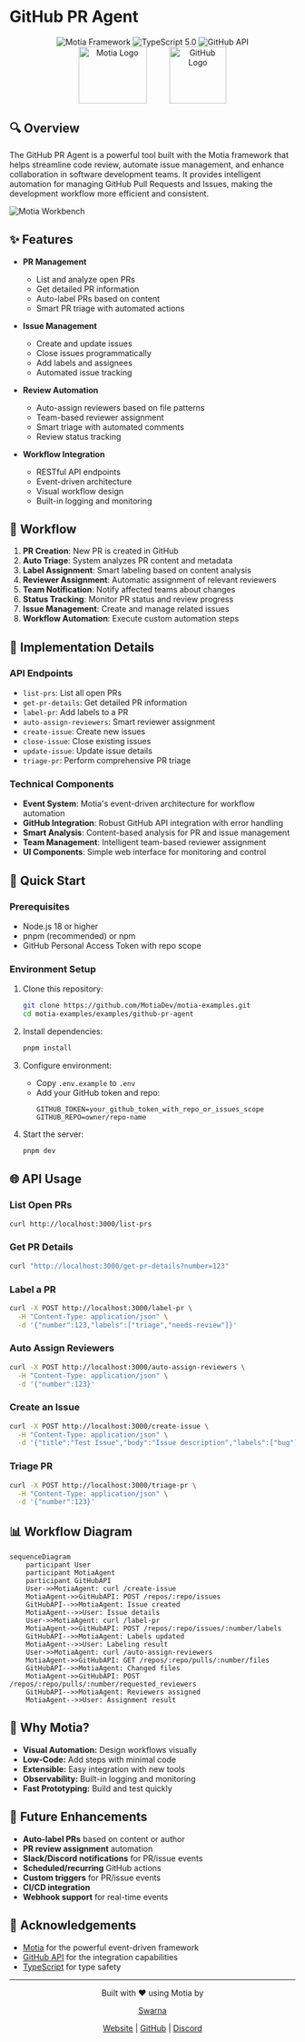# GitHub PR Agent

<div align="center">
  <img src="https://img.shields.io/badge/Motia-Framework-blue" alt="Motia Framework"/>
  <img src="https://img.shields.io/badge/TypeScript-5.0-blue" alt="TypeScript 5.0"/>
  <img src="https://img.shields.io/badge/GitHub-API-green" alt="GitHub API"/>
</div>

<div align="center" style="display: flex; justify-content: center; align-items: center; gap: 40px;">
  <img src="https://www.motia.dev/logos/logo-black.svg" width="120" height="100" alt="Motia Logo"/>
  <img src="https://github.githubassets.com/images/modules/logos_page/GitHub-Mark.png" width="100" alt="GitHub Logo"/>
</div>

## 🔍 Overview

The GitHub PR Agent is a powerful tool built with the Motia framework that helps streamline code review, automate issue management, and enhance collaboration in software development teams. It provides intelligent automation for managing GitHub Pull Requests and Issues, making the development workflow more efficient and consistent.

![Motia Workbench](data/motia_workbench.png)

## ✨ Features

- **PR Management**
  - List and analyze open PRs
  - Get detailed PR information
  - Auto-label PRs based on content
  - Smart PR triage with automated actions

- **Issue Management**
  - Create and update issues
  - Close issues programmatically
  - Add labels and assignees
  - Automated issue tracking

- **Review Automation**
  - Auto-assign reviewers based on file patterns
  - Team-based reviewer assignment
  - Smart triage with automated comments
  - Review status tracking

- **Workflow Integration**
  - RESTful API endpoints
  - Event-driven architecture
  - Visual workflow design
  - Built-in logging and monitoring

## 🔄 Workflow

1. **PR Creation**: New PR is created in GitHub
2. **Auto Triage**: System analyzes PR content and metadata
3. **Label Assignment**: Smart labeling based on content analysis
4. **Reviewer Assignment**: Automatic assignment of relevant reviewers
5. **Team Notification**: Notify affected teams about changes
6. **Status Tracking**: Monitor PR status and review progress
7. **Issue Management**: Create and manage related issues
8. **Workflow Automation**: Execute custom automation steps

## 🔧 Implementation Details

### API Endpoints

- `list-prs`: List all open PRs
- `get-pr-details`: Get detailed PR information
- `label-pr`: Add labels to a PR
- `auto-assign-reviewers`: Smart reviewer assignment
- `create-issue`: Create new issues
- `close-issue`: Close existing issues
- `update-issue`: Update issue details
- `triage-pr`: Perform comprehensive PR triage

### Technical Components

- **Event System**: Motia's event-driven architecture for workflow automation
- **GitHub Integration**: Robust GitHub API integration with error handling
- **Smart Analysis**: Content-based analysis for PR and issue management
- **Team Management**: Intelligent team-based reviewer assignment
- **UI Components**: Simple web interface for monitoring and control

## 🚀 Quick Start

### Prerequisites

- Node.js 18 or higher
- pnpm (recommended) or npm
- GitHub Personal Access Token with repo scope

### Environment Setup

1. Clone this repository:
   ```bash
   git clone https://github.com/MotiaDev/motia-examples.git
   cd motia-examples/examples/github-pr-agent
   ```

2. Install dependencies:
   ```bash
   pnpm install
   ```

3. Configure environment:
   - Copy `.env.example` to `.env`
   - Add your GitHub token and repo:
     ```env
     GITHUB_TOKEN=your_github_token_with_repo_or_issues_scope
     GITHUB_REPO=owner/repo-name
     ```

4. Start the server:
   ```bash
   pnpm dev
   ```

## 🌐 API Usage

### List Open PRs
```bash
curl http://localhost:3000/list-prs
```

### Get PR Details
```bash
curl "http://localhost:3000/get-pr-details?number=123"
```

### Label a PR
```bash
curl -X POST http://localhost:3000/label-pr \
  -H "Content-Type: application/json" \
  -d '{"number":123,"labels":["triage","needs-review"]}'
```

### Auto Assign Reviewers
```bash
curl -X POST http://localhost:3000/auto-assign-reviewers \
  -H "Content-Type: application/json" \
  -d '{"number":123}'
```

### Create an Issue
```bash
curl -X POST http://localhost:3000/create-issue \
  -H "Content-Type: application/json" \
  -d '{"title":"Test Issue","body":"Issue description","labels":["bug"]}'
```

### Triage PR
```bash
curl -X POST http://localhost:3000/triage-pr \
  -H "Content-Type: application/json" \
  -d '{"number":123}'
```

## 📊 Workflow Diagram

```mermaid
sequenceDiagram
    participant User
    participant MotiaAgent
    participant GitHubAPI
    User->>MotiaAgent: curl /create-issue
    MotiaAgent->>GitHubAPI: POST /repos/:repo/issues
    GitHubAPI-->>MotiaAgent: Issue created
    MotiaAgent-->>User: Issue details
    User->>MotiaAgent: curl /label-pr
    MotiaAgent->>GitHubAPI: POST /repos/:repo/issues/:number/labels
    GitHubAPI-->>MotiaAgent: Labels updated
    MotiaAgent-->>User: Labeling result
    User->>MotiaAgent: curl /auto-assign-reviewers
    MotiaAgent->>GitHubAPI: GET /repos/:repo/pulls/:number/files
    GitHubAPI-->>MotiaAgent: Changed files
    MotiaAgent->>GitHubAPI: POST /repos/:repo/pulls/:number/requested_reviewers
    GitHubAPI-->>MotiaAgent: Reviewers assigned
    MotiaAgent-->>User: Assignment result
```

## 🤖 Why Motia?

- **Visual Automation:** Design workflows visually
- **Low-Code:** Add steps with minimal code
- **Extensible:** Easy integration with new tools
- **Observability:** Built-in logging and monitoring
- **Fast Prototyping:** Build and test quickly

## 🔮 Future Enhancements

- **Auto-label PRs** based on content or author
- **PR review assignment** automation
- **Slack/Discord notifications** for PR/issue events
- **Scheduled/recurring** GitHub actions
- **Custom triggers** for PR/issue events
- **CI/CD integration**
- **Webhook support** for real-time events

## 🙏 Acknowledgements

- [Motia](https://motia.dev/) for the powerful event-driven framework
- [GitHub API](https://docs.github.com/en/rest) for the integration capabilities
- [TypeScript](https://www.typescriptlang.org/) for type safety

---

<div align="center">
  <p>Built with ❤️ using Motia by </p>
  <p>
    <a href="https://github.com/swarna1101">Swarna</a>
  </p>
  <p>
    <a href="https://motia.dev/">Website</a> |
    <a href="https://github.com/MotiaDev/motia">GitHub</a> |
    <a href="https://discord.gg/motia">Discord</a>
  </p>
</div>
